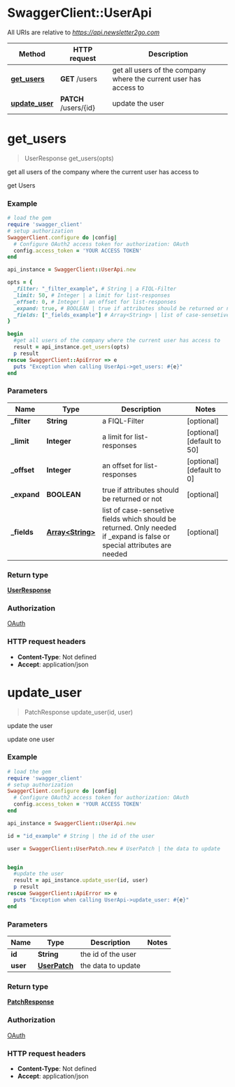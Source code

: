 # SwaggerClient::UserApi

All URIs are relative to *https://api.newsletter2go.com*

Method | HTTP request | Description
------------- | ------------- | -------------
[**get_users**](UserApi.md#get_users) | **GET** /users | get all users of the company where the current user has access to
[**update_user**](UserApi.md#update_user) | **PATCH** /users/{id} | update the user


# **get_users**
> UserResponse get_users(opts)

get all users of the company where the current user has access to

get Users

### Example
```ruby
# load the gem
require 'swagger_client'
# setup authorization
SwaggerClient.configure do |config|
  # Configure OAuth2 access token for authorization: OAuth
  config.access_token = 'YOUR ACCESS TOKEN'
end

api_instance = SwaggerClient::UserApi.new

opts = { 
  _filter: "_filter_example", # String | a FIQL-Filter
  _limit: 50, # Integer | a limit for list-responses
  _offset: 0, # Integer | an offset for list-responses
  _expand: true, # BOOLEAN | true if attributes should be returned or not
  _fields: ["_fields_example"] # Array<String> | list of case-sensetive fields which should be returned.    Only needed if _expand is false or special attributes are needed
}

begin
  #get all users of the company where the current user has access to
  result = api_instance.get_users(opts)
  p result
rescue SwaggerClient::ApiError => e
  puts "Exception when calling UserApi->get_users: #{e}"
end
```

### Parameters

Name | Type | Description  | Notes
------------- | ------------- | ------------- | -------------
 **_filter** | **String**| a FIQL-Filter | [optional] 
 **_limit** | **Integer**| a limit for list-responses | [optional] [default to 50]
 **_offset** | **Integer**| an offset for list-responses | [optional] [default to 0]
 **_expand** | **BOOLEAN**| true if attributes should be returned or not | [optional] 
 **_fields** | [**Array&lt;String&gt;**](String.md)| list of case-sensetive fields which should be returned.    Only needed if _expand is false or special attributes are needed | [optional] 

### Return type

[**UserResponse**](UserResponse.md)

### Authorization

[OAuth](../README.md#OAuth)

### HTTP request headers

 - **Content-Type**: Not defined
 - **Accept**: application/json



# **update_user**
> PatchResponse update_user(id, user)

update the user

update one user

### Example
```ruby
# load the gem
require 'swagger_client'
# setup authorization
SwaggerClient.configure do |config|
  # Configure OAuth2 access token for authorization: OAuth
  config.access_token = 'YOUR ACCESS TOKEN'
end

api_instance = SwaggerClient::UserApi.new

id = "id_example" # String | the id of the user

user = SwaggerClient::UserPatch.new # UserPatch | the data to update


begin
  #update the user
  result = api_instance.update_user(id, user)
  p result
rescue SwaggerClient::ApiError => e
  puts "Exception when calling UserApi->update_user: #{e}"
end
```

### Parameters

Name | Type | Description  | Notes
------------- | ------------- | ------------- | -------------
 **id** | **String**| the id of the user | 
 **user** | [**UserPatch**](UserPatch.md)| the data to update | 

### Return type

[**PatchResponse**](PatchResponse.md)

### Authorization

[OAuth](../README.md#OAuth)

### HTTP request headers

 - **Content-Type**: Not defined
 - **Accept**: application/json



